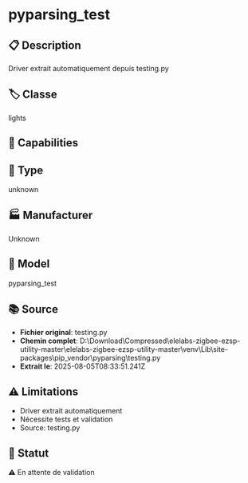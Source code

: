 # pyparsing_test

## 📋 Description
Driver extrait automatiquement depuis testing.py

## 🏷️ Classe
lights

## 🔧 Capabilities


## 📡 Type
unknown

## 🏭 Manufacturer
Unknown

## 📱 Model
pyparsing_test

## 📚 Source
- **Fichier original**: testing.py
- **Chemin complet**: D:\Download\Compressed\elelabs-zigbee-ezsp-utility-master\elelabs-zigbee-ezsp-utility-master\venv\Lib\site-packages\pip\_vendor\pyparsing\testing.py
- **Extrait le**: 2025-08-05T08:33:51.241Z

## ⚠️ Limitations
- Driver extrait automatiquement
- Nécessite tests et validation
- Source: testing.py

## 🚀 Statut
⚠️ En attente de validation
